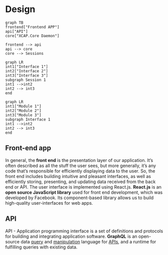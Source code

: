 # Design


```mermaid
graph TB
frontend["Frontend APP"]
api["API"]
core["XCAP.Core Daemon"]

frontend --> api
api --> core
core --> Sessions
```
```mermaid
graph LR
int1["Interface 1"]
int2["Interface 2"]
int3["Interface 3"]
subgraph Session 1
int1 -->int2
int2 --> int3
end
```

```mermaid
graph LR
int1["Module 1"]
int2["Module 2"]
int3["Module 3"]
subgraph Interface 1
int1 -->int2
int2 --> int3
end
```

## Front-end app

In general, the **front end** is the presentation layer of our application. It’s often described as all the stuff the user sees, but more generally, it’s any code that’s responsible for efficiently displaying data to the user. So, the front end includes building intuitive and pleasant interfaces, as well as efficiently storing, presenting, and updating data received from the back end or API. 
The user interface is implemented using React.js.
**React.js** is an **open source JavaScript library** used for front end development, which was developed by Facebook. Its component-based library allows us to build high-quality user-interfaces for web apps.

## API

API - Application programming interface is a set of definitions and protocols for building and integrating application software. 
**GraphQL** is an open-source data [query](https://en.wikipedia.org/wiki/Query_language "Query language") and [manipulation](https://en.wikipedia.org/wiki/Data_manipulation_language "Data manipulation language") language for [APIs](https://en.wikipedia.org/wiki/Application_programming_interface "Application programming interface"), and a runtime for fulfilling queries with existing data.
<!--stackedit_data:
eyJoaXN0b3J5IjpbLTYwMzM1MzI4NiwtMTQxODU4NTkyMSwtMT
U2OTgyMTQxNCwtMTgyMjc0MjAzNiw3NTA3NDAxNTAsMzIzNTEw
NDU2LDUyNTMyNDc4NV19
-->